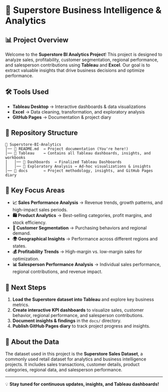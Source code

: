 # 🏬 Superstore Business Intelligence & Analytics

## 📊 Project Overview
Welcome to the **Superstore BI Analytics Project**! This project is designed to analyze sales, profitability, customer segmentation, regional performance, and salesperson contributions using **Tableau** and **Excel**. Our goal is to extract valuable insights that drive business decisions and optimize performance.

## 🛠 Tools Used
- **Tableau Desktop** → Interactive dashboards & data visualizations
- **Excel** → Data cleaning, transformation, and exploratory analysis
- **GitHub Pages** → Documentation & project diary

## 📂 Repository Structure
```
📁 Superstore-BI-Analytics
│── 📄 README.md  → Project documentation (You're here!)
│── 📁 Tableau    → Contains all Tableau dashboards, insights, and workbooks
│   │── 📁 Dashboards  → Finalized Tableau Dashboards
│   │── 📁 Exploratory Analysis → Ad-hoc visualizations & insights
│── 📁 docs       → Project methodology, insights, and GitHub Pages diary
```

## 🔎 Key Focus Areas
- **📈 Sales Performance Analysis** → Revenue trends, growth patterns, and high-impact sales periods.
- **🛍️ Product Analytics** → Best-selling categories, profit margins, and stock efficiency.
- **👥 Customer Segmentation** → Purchasing behaviors and regional demand.
- **🌍 Geographical Insights** → Performance across different regions and states.
- **💰 Profitability Trends** → High-margin vs. low-margin sales for optimization.
- **📊 Salesperson Performance Analysis** → Individual sales performance, regional contributions, and revenue impact.

## 🚀 Next Steps
1. **Load the Superstore dataset into Tableau** and explore key business metrics.
2. **Create interactive KPI dashboards** to visualize sales, customer behavior, regional performance, and salesperson contributions.
3. **Document insights & findings** in the `docs/` directory.
4. **Publish GitHub Pages diary** to track project progress and insights.

## 📜 About the Data
The dataset used in this project is the **Superstore Sales Dataset**, a commonly used retail dataset for analytics and business intelligence projects. It includes sales transactions, customer details, product categories, regional data, and salesperson performance.

---
💡 **Stay tuned for continuous updates, insights, and Tableau dashboards!**


